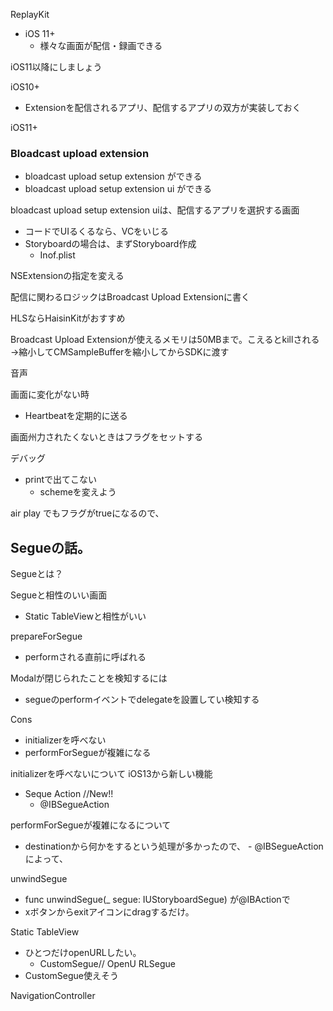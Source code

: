 

ReplayKit
- iOS 11+ 
    - 様々な画面が配信・録画できる

iOS11以降にしましょう

iOS10+
- Extensionを配信されるアプリ、配信するアプリの双方が実装しておく

iOS11+


### Bloadcast upload extension

- bloadcast upload setup extension ができる
- bloadcast upload setup extension ui ができる


bloadcast upload setup extension uiは、配信するアプリを選択する画面
- コードでUIるくるなら、VCをいじる
- Storyboardの場合は、まずStoryboard作成
    - Inof.plist 

NSExtensionの指定を変える

配信に関わるロジックはBroadcast Upload Extensionに書く

HLSならHaisinKitがおすすめ


Broadcast Upload Extensionが使えるメモリは50MBまで。こえるとkillされる
→縮小してCMSampleBufferを縮小してからSDKに渡す


音声

画面に変化がない時
- Heartbeatを定期的に送る

画面州力されたくないときはフラグをセットする

デバッグ
- printで出てこない
    - schemeを変えよう

air play でもフラグがtrueになるので、


## Segueの話。


Segueとは？



Segueと相性のいい画面
- Static TableViewと相性がいい

prepareForSegue
- performされる直前に呼ばれる

Modalが閉じられたことを検知するには
- segueのperformイベントでdelegateを設置してい検知する


Cons
- initializerを呼べない
- performForSegueが複雑になる

initializerを呼べないについて
iOS13から新しい機能
- Seque Action //New!!
    - @IBSegueAction


performForSegueが複雑になるについて
- destinationから何かをするという処理が多かったので、 - @IBSegueActionによって、


unwindSegue
- func unwindSegue(_ segue: IUStoryboardSegue)  が@IBActionで
- xボタンからexitアイコンにdragするだけ。


Static TableView
- ひとつだけopenURLしたい。
    - CustomSegue// OpenU RLSegue
- CustomSegue使えそう

NavigationController









